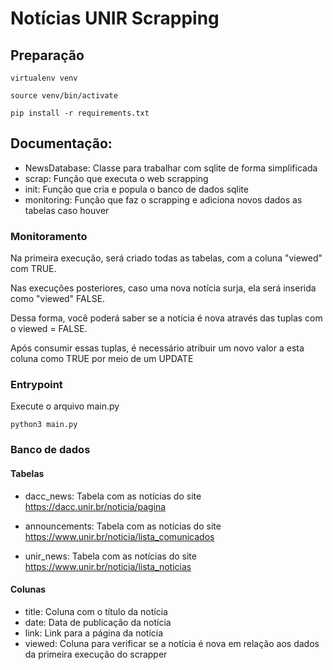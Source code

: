 # Notícias UNIR Scrapping

## Preparação

```commandline
virtualenv venv
```

```commandline
source venv/bin/activate
```

```commandline
pip install -r requirements.txt
```

## Documentação:

- NewsDatabase: Classe para trabalhar com sqlite de forma simplificada
- scrap: Função que executa o web scrapping
- init: Função que cria e popula o banco de dados sqlite
- monitoring: Função que faz o scrapping e adiciona novos dados as tabelas caso houver

### Monitoramento
Na primeira execução, será criado todas as tabelas, com a coluna "viewed" com TRUE. 

Nas execuções posteriores, caso uma nova notícia surja, ela será inserida como "viewed" FALSE.

Dessa forma, você poderá saber se a notícia é nova através das tuplas com o viewed = FALSE.

Após consumir essas tuplas, é necessário atribuir um novo valor a esta coluna como TRUE por meio de um UPDATE

### Entrypoint
Execute o arquivo main.py

```commandline
python3 main.py
```

### Banco de dados
#### Tabelas
- dacc_news: Tabela com as notícias do site https://dacc.unir.br/noticia/pagina

- announcements: Tabela com as notícias do site https://www.unir.br/noticia/lista_comunicados

- unir_news: Tabela com as notícias do site https://www.unir.br/noticia/lista_noticias

#### Colunas
- title: Coluna com o título da notícia
- date: Data de publicação da notícia
- link: Link para a página da notícia
- viewed: Coluna para verificar se a notícia é nova em relação aos dados da primeira execução do scrapper